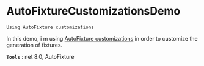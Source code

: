 # AutoFixtureCustomizationsDemo
```
Using AutoFixture customizations
```

In this demo, i m using [AutoFixture customizations](https://autofixture.github.io/docs/fixture-customization/) in order to customize the generation of fixtures.
>

**`Tools`** : net 8.0, AutoFixture
